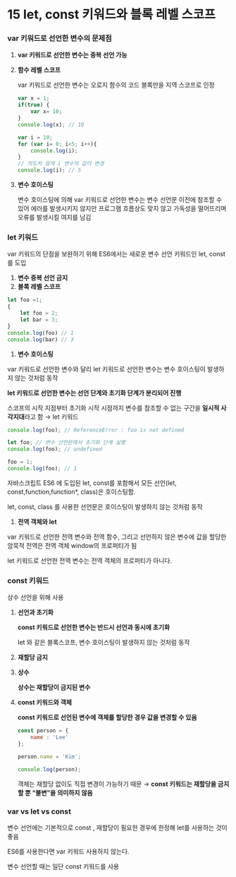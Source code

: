 # 15 let, const 키워드와 블록 레벨 스코프

### var 키워드로 선언한 변수의 문제점

1. **var 키워드로 선언한 변수는 중복 선언 가능**
2. **함수 레벨 스코프** 
    
    var 키워드로 선언한 변수는 오로지 함수의 코드 블록만을 지역 스코프로 인정
    
    ```jsx
    var x = 1;
    if(true) {
    	var x= 10;
    }
    console.log(x); // 10
    
    var i = 10;
    for (var i= 0; i<5; i++){
    	console.log(i); 
    }
    // 의도치 않게 i 변수의 값이 변경
    console.log(i); // 5
    ```
    
3. **변수 호이스팅**
    
    변수 호이스팅에 의해 var 키워드로 선언한 변수는 변수 선언문 이전에 참조할 수 있어 에러를 발생시키지 않지만 프로그램 흐름상도 맞지 않고 가독성을 떨어뜨리며 오류를 발생시킬 여지를 남김
    

### let 키워드

var 키워드의 단점을 보완하기 위해 ES6에서는 새로운 변수 선언 키워드인 let, const를 도입

1. **변수 중복 선언 금지**
2. **블록 레벨 스코프**

```jsx
let foo =1;
{
	let foo = 2;
	let bar = 3;
}
console.log(foo) // 1
console.log(bar) // 3
```

1. **변수 호이스팅**

var 키워드로 선언한 변수와 달리 let 키워드로 선언한 변수는 변수 호이스팅이 발생하지 않는 것처럼 동작

**let 키워드로 선언한 변수는 선언 단계와 초기화 단계가 분리되어 진행**

스코프의 시작 지점부터 초기화 시작 시점까지 변수를 참조할 수 없는 구간을 **일시적 사각지대**라고 함 → let 키워드

```jsx
console.log(foo); // ReferenceError : foo is not defined

let foo; // 변수 선언문에서 초기화 단계 실행
console.log(foo); // undefined

foo = 1;
console.log(foo); // 1
```

자바스크립트 ES6 에 도입된 let, const를 포함해서 모든 선언(let, const,function,function*, class)은 호이스팅함.

let, const, class 를 사용한 선언문은 호이스팅이 발생하지 않는 것처럼 동작

1. **전역 객체와 let**

var 키워드로 선언한 전역 변수와 전역 함수, 그리고 선언하지 않은 변수에 값을 할당한 암묵적 전역은 전역 객체 window의 프로퍼티가 됨

let 키워드로 선언한 전역 변수는 전역 객체의 프로퍼티가 아니다.

### const 키워드

상수 선언을 위해 사용

1. **선언과 초기화**
    
    **const 키워드로 선언한 변수는 반드시 선언과 동시에 초기화**
    
    let 와 같은 블록스코프, 변수 호이스팅이 발생하지 않는 것처럼 동작
    
2. **재할당 금지**
3. **상수**
    
    **상수는 재할당이 금지된 변수**
    
4. **const 키워드와 객체**
    
    **const 키워드로 선언된 변수에 객체를 할당한 경우 값을 변경할 수 있음**
    
    ```jsx
    const person = {
    	name : 'Lee'
    };
    
    person.name = 'Kim';
    
    console.log(person);
    ```
    
    객체는 재할당 없이도 직접 변경이 가능하기 때문 → **const 키워드는 재할당을 금지할 뿐 “불변”을 의미하지 않음**
    

### var vs let vs const

변수 선언에는 기본적으로 const , 재할당이 필요한 경우에 한정해 let를 사용하는 것이 좋음

ES6를 사용한다면 var 키워드 사용하지 않는다.

변수 선언할 때는 일단 const 키워드를 사용
